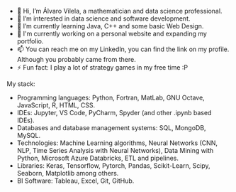 - 👋 Hi, I’m Álvaro Vilela, a mathematician and data science professional.
- 👀 I’m interested in data science and software development.
- 🌱 I’m currently learning Java, C++ and some basic Web Design.
- 👾 I'm currently working on a personal website and expanding my portfolio.
- 📫 You can reach me on my LinkedIn, you can find the link on my profile. Although you probably came from there.
- ⚡ Fun fact: I play a lot of strategy games in my free time :P

My stack:
- Programming languages: Python, Fortran, MatLab, GNU Octave, JavaScript, R, HTML, CSS.
- IDEs: Jupyter, VS Code, PyCharm, Spyder (and other .ipynb based IDEs).
- Databases and database management systems: SQL, MongoDB, MySQL.
- Technologies: Machine Learning algorithms, Neural Networks (CNN, NLP, Time Series Analysis with Neural Networks), Data Mining with Python, Microsoft Azure Databricks, ETL and pipelines.
- Libraries: Keras, Tensorflow, Pytorch, Pandas, Scikit-Learn, Scipy, Seaborn, Matplotlib among others.
- BI Software: Tableau, Excel, Git, GitHub.

<!---
Alv4roVN/Alv4roVN is a ✨ special ✨ repository because its `README.md` (this file) appears on your GitHub profile.
You can click the Preview link to take a look at your changes.
--->
